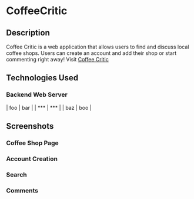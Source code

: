 # CoffeeCritic
## Description
Coffee Critic is a web application that allows users to find and discuss local coffee shops. Users can create an account and add their shop or start commenting right away! Visit [Coffee Critic](https://www.coffeecritic.net)
## Technologies Used
### Backend Web Server

| foo | bar |
| *** | *** |
| baz | boo |

## Screenshots
### Coffee Shop Page
### Account Creation
### Search
### Comments
